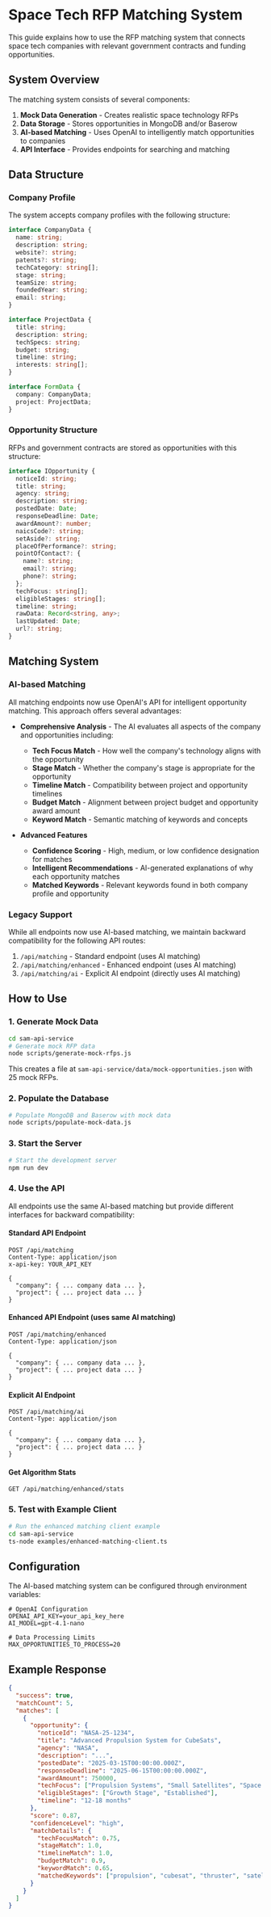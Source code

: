 # Space Tech RFP Matching System

This guide explains how to use the RFP matching system that connects space tech companies with relevant government contracts and funding opportunities.

## System Overview

The matching system consists of several components:

1. **Mock Data Generation** - Creates realistic space technology RFPs
2. **Data Storage** - Stores opportunities in MongoDB and/or Baserow
3. **AI-based Matching** - Uses OpenAI to intelligently match opportunities to companies
4. **API Interface** - Provides endpoints for searching and matching

## Data Structure

### Company Profile

The system accepts company profiles with the following structure:

```typescript
interface CompanyData {
  name: string;
  description: string;
  website?: string;
  patents?: string;
  techCategory: string[];
  stage: string;
  teamSize: string;
  foundedYear: string;
  email: string;
}

interface ProjectData {
  title: string;
  description: string;
  techSpecs: string;
  budget: string;
  timeline: string;
  interests: string[];
}

interface FormData {
  company: CompanyData;
  project: ProjectData;
}
```

### Opportunity Structure

RFPs and government contracts are stored as opportunities with this structure:

```typescript
interface IOpportunity {
  noticeId: string;
  title: string;
  agency: string;
  description: string;
  postedDate: Date;
  responseDeadline: Date;
  awardAmount?: number;
  naicsCode?: string;
  setAside?: string;
  placeOfPerformance?: string;
  pointOfContact?: {
    name?: string;
    email?: string;
    phone?: string;
  };
  techFocus: string[];
  eligibleStages: string[];
  timeline: string;
  rawData: Record<string, any>;
  lastUpdated: Date;
  url?: string;
}
```

## Matching System

### AI-based Matching

All matching endpoints now use OpenAI's API for intelligent opportunity matching. This approach offers several advantages:

- **Comprehensive Analysis** - The AI evaluates all aspects of the company and opportunities including:
  - **Tech Focus Match** - How well the company's technology aligns with the opportunity
  - **Stage Match** - Whether the company's stage is appropriate for the opportunity
  - **Timeline Match** - Compatibility between project and opportunity timelines
  - **Budget Match** - Alignment between project budget and opportunity award amount
  - **Keyword Match** - Semantic matching of keywords and concepts

- **Advanced Features**
  - **Confidence Scoring** - High, medium, or low confidence designation for matches
  - **Intelligent Recommendations** - AI-generated explanations of why each opportunity matches
  - **Matched Keywords** - Relevant keywords found in both company profile and opportunity

### Legacy Support

While all endpoints now use AI-based matching, we maintain backward compatibility for the following API routes:

1. `/api/matching` - Standard endpoint (uses AI matching)
2. `/api/matching/enhanced` - Enhanced endpoint (uses AI matching)
3. `/api/matching/ai` - Explicit AI endpoint (directly uses AI matching)

## How to Use

### 1. Generate Mock Data

```bash
cd sam-api-service
# Generate mock RFP data
node scripts/generate-mock-rfps.js
```

This creates a file at `sam-api-service/data/mock-opportunities.json` with 25 mock RFPs.

### 2. Populate the Database

```bash
# Populate MongoDB and Baserow with mock data
node scripts/populate-mock-data.js
```

### 3. Start the Server

```bash
# Start the development server
npm run dev
```

### 4. Use the API

All endpoints use the same AI-based matching but provide different interfaces for backward compatibility:

#### Standard API Endpoint

```
POST /api/matching
Content-Type: application/json
x-api-key: YOUR_API_KEY

{
  "company": { ... company data ... },
  "project": { ... project data ... }
}
```

#### Enhanced API Endpoint (uses same AI matching)

```
POST /api/matching/enhanced
Content-Type: application/json

{
  "company": { ... company data ... },
  "project": { ... project data ... }
}
```

#### Explicit AI Endpoint

```
POST /api/matching/ai
Content-Type: application/json

{
  "company": { ... company data ... },
  "project": { ... project data ... }
}
```

#### Get Algorithm Stats

```
GET /api/matching/enhanced/stats
```

### 5. Test with Example Client

```bash
# Run the enhanced matching client example
cd sam-api-service
ts-node examples/enhanced-matching-client.ts
```

## Configuration

The AI-based matching system can be configured through environment variables:

```
# OpenAI Configuration
OPENAI_API_KEY=your_api_key_here
AI_MODEL=gpt-4.1-nano

# Data Processing Limits
MAX_OPPORTUNITIES_TO_PROCESS=20
```

## Example Response

```json
{
  "success": true,
  "matchCount": 5,
  "matches": [
    {
      "opportunity": {
        "noticeId": "NASA-25-1234",
        "title": "Advanced Propulsion System for CubeSats",
        "agency": "NASA",
        "description": "...",
        "postedDate": "2025-03-15T00:00:00.000Z",
        "responseDeadline": "2025-06-15T00:00:00.000Z",
        "awardAmount": 750000,
        "techFocus": ["Propulsion Systems", "Small Satellites", "Space Hardware"],
        "eligibleStages": ["Growth Stage", "Established"],
        "timeline": "12-18 months"
      },
      "score": 0.87,
      "confidenceLevel": "high",
      "matchDetails": {
        "techFocusMatch": 0.75,
        "stageMatch": 1.0,
        "timelineMatch": 1.0,
        "budgetMatch": 0.9,
        "keywordMatch": 0.65,
        "matchedKeywords": ["propulsion", "cubesat", "thruster", "satellite"]
      }
    }
  ]
}
